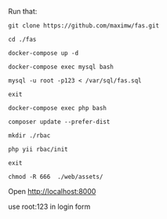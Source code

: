
Run that:

```
git clone https://github.com/maximw/fas.git
```

```
cd ./fas
```

```
docker-compose up -d
```

```
docker-compose exec mysql bash
```

```
mysql -u root -p123 < /var/sql/fas.sql
```

```
exit
```

```
docker-compose exec php bash
```

```
composer update --prefer-dist
```

```
mkdir ./rbac
```

```
php yii rbac/init
```

```
exit
```

```
chmod -R 666  ./web/assets/
```

Open <a href="http://localhost:8000">http://localhost:8000</a>

use root:123 in login form
